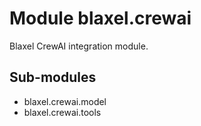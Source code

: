 Module blaxel.crewai
====================
Blaxel CrewAI integration module.

Sub-modules
-----------
* blaxel.crewai.model
* blaxel.crewai.tools